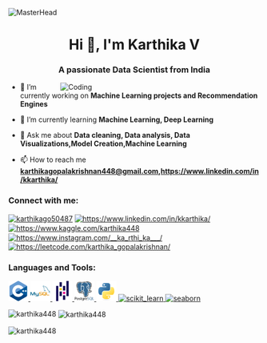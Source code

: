 ![MasterHead](https://encrypted-tbn0.gstatic.com/images?q=tbn:ANd9GcQ2Wq8sCObG2ruGNlkRyQTsf2CYfO2ArQQwEsT8h8W4bQ&s)
<h1 align="center">Hi 👋, I'm Karthika V</h1>
<h3 align="center">A passionate Data Scientist from India</h3>
<img align="right" alt="Coding" width="400" src="https://encrypted-tbn0.gstatic.com/images?q=tbn:ANd9GcTHG4qzij0jEMewa5McV3OWbjFlFRUityCpZRAIYupjaQ&s">


- 🔭 I’m currently working on **Machine Learning projects and Recommendation Engines**

- 🌱 I’m currently learning **Machine Learning, Deep Learning**

- 💬 Ask me about **Data cleaning, Data analysis, Data Visualizations,Model Creation,Machine Learning**

- 📫 How to reach me **karthikagopalakrishnan448@gmail.com,https://www.linkedin.com/in/kkarthika/**

<h3 align="left">Connect with me:</h3>
<p align="left">
<a href="https://twitter.com/karthikago50487" target="blank"><img align="center" src="https://raw.githubusercontent.com/rahuldkjain/github-profile-readme-generator/master/src/images/icons/Social/twitter.svg" alt="karthikago50487" height="30" width="40" /></a>
<a href="https://linkedin.com/in/https://www.linkedin.com/in/kkarthika/" target="blank"><img align="center" src="https://raw.githubusercontent.com/rahuldkjain/github-profile-readme-generator/master/src/images/icons/Social/linked-in-alt.svg" alt="https://www.linkedin.com/in/kkarthika/" height="30" width="40" /></a>
<a href="https://kaggle.com/https://www.kaggle.com/karthika448" target="blank"><img align="center" src="https://raw.githubusercontent.com/rahuldkjain/github-profile-readme-generator/master/src/images/icons/Social/kaggle.svg" alt="https://www.kaggle.com/karthika448" height="30" width="40" /></a>
<a href="https://instagram.com/https://www.instagram.com/__ka_rthi_ka___/" target="blank"><img align="center" src="https://raw.githubusercontent.com/rahuldkjain/github-profile-readme-generator/master/src/images/icons/Social/instagram.svg" alt="https://www.instagram.com/__ka_rthi_ka___/" height="30" width="40" /></a>
<a href="https://www.leetcode.com/https://leetcode.com/karthika_gopalakrishnan/" target="blank"><img align="center" src="https://raw.githubusercontent.com/rahuldkjain/github-profile-readme-generator/master/src/images/icons/Social/leet-code.svg" alt="https://leetcode.com/karthika_gopalakrishnan/" height="30" width="40" /></a>
</p>

<h3 align="left">Languages and Tools:</h3>
<p align="left"> <a href="https://www.w3schools.com/cpp/" target="_blank" rel="noreferrer"> <img src="https://raw.githubusercontent.com/devicons/devicon/master/icons/cplusplus/cplusplus-original.svg" alt="cplusplus" width="40" height="40"/> </a> <a href="https://www.mysql.com/" target="_blank" rel="noreferrer"> <img src="https://raw.githubusercontent.com/devicons/devicon/master/icons/mysql/mysql-original-wordmark.svg" alt="mysql" width="40" height="40"/> </a> <a href="https://pandas.pydata.org/" target="_blank" rel="noreferrer"> <img src="https://raw.githubusercontent.com/devicons/devicon/2ae2a900d2f041da66e950e4d48052658d850630/icons/pandas/pandas-original.svg" alt="pandas" width="40" height="40"/> </a> <a href="https://www.postgresql.org" target="_blank" rel="noreferrer"> <img src="https://raw.githubusercontent.com/devicons/devicon/master/icons/postgresql/postgresql-original-wordmark.svg" alt="postgresql" width="40" height="40"/> </a> <a href="https://www.python.org" target="_blank" rel="noreferrer"> <img src="https://raw.githubusercontent.com/devicons/devicon/master/icons/python/python-original.svg" alt="python" width="40" height="40"/> </a> <a href="https://scikit-learn.org/" target="_blank" rel="noreferrer"> <img src="https://upload.wikimedia.org/wikipedia/commons/0/05/Scikit_learn_logo_small.svg" alt="scikit_learn" width="40" height="40"/> </a> <a href="https://seaborn.pydata.org/" target="_blank" rel="noreferrer"> <img src="https://seaborn.pydata.org/_images/logo-mark-lightbg.svg" alt="seaborn" width="40" height="40"/> </a> </p>

<p><img align="left" src="https://github-readme-stats.vercel.app/api/top-langs?username=karthika448&show_icons=true&locale=en&layout=compact" alt="karthika448" /></p>

<p>&nbsp;<img align="center" src="https://github-readme-stats.vercel.app/api?username=karthika448&show_icons=true&locale=en" alt="karthika448" /></p>

<p><img align="center" src="https://github-readme-streak-stats.herokuapp.com/?user=karthika448&" alt="karthika448" /></p>

